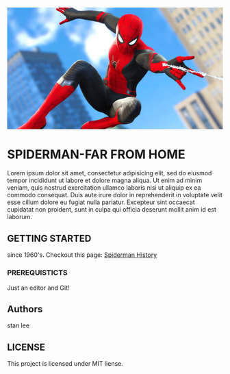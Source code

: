 ![THE MCU](spidey.jpg)

# SPIDERMAN-FAR FROM HOME

Lorem ipsum dolor sit amet, consectetur adipisicing elit, sed do eiusmod
tempor incididunt ut labore et dolore magna aliqua. Ut enim ad minim veniam,
quis nostrud exercitation ullamco laboris nisi ut aliquip ex ea commodo
consequat. Duis aute irure dolor in reprehenderit in voluptate velit esse
cillum dolore eu fugiat nulla pariatur. Excepteur sint occaecat cupidatat non
proident, sunt in culpa qui officia deserunt mollit anim id est laborum.

## GETTING STARTED

since 1960's. Checkout this page: [Spiderman History](https://www.google.com)

### PREREQUISTICTS 

Just an editor and Git!

## Authors

stan lee

## LICENSE

This project is licensed under MIT liense.

